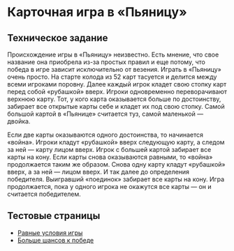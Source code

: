 # Карточная игра в «Пьяницу»

## Техническое задание

Происхождение игры в «Пьяницу» неизвестно.
Есть мнение, что свое название она приобрела из-за простых правил и еще потому,
что победа в игре зависит исключительно от везения.
Играть в «Пьяницу» очень просто. На старте колода из 52 карт тасуется и делится между всеми игроками поровну.
Далее каждый игрок кладет свою стопку карт перед собой «рубашкой» вверх.
Игроки одновременно переворачивают верхнюю карту.
Тот, у кого карта оказывается больше по достоинству, забирает все открытые карты себе и кладет их под свою стопку.
Самой большой картой в «Пьянице» считается туз, самой маленькой — двойка.

Если две карты оказываются одного достоинства, то начинается «война».
Игроки кладут «рубашкой» вверх следующую карту, а следом за ней — карту лицом вверх.
Игрок с большей картой забирает все карты на кону.
Если карты снова оказываются равными, то «война» продолжается таким же образом.
Снова одну карту кладут «рубашкой» вверх, а за ней — лицом вверх.
И так далее до определения победителя. Выигравший «поединок» забирает все карты на кону.
Игра продолжается, пока у одного игрока не окажутся все карты — он и считается победителем.

## Тестовые страницы

* [Равные условия игры](http://pkolt.github.io/drunk_game/index.html)
* [Больше шансов к победе](http://pkolt.github.io/drunk_game/index-test.html)